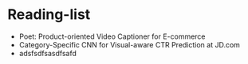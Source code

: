 # Reading-list
* Poet: Product-oriented Video Captioner for E-commerce<br>
* Category-Specific CNN for Visual-aware CTR Prediction at JD.com
* adsfsdfsasdfsafd

